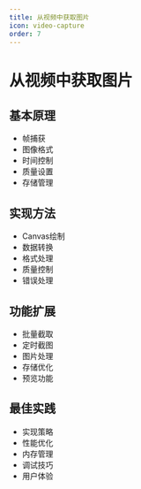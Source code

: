 ```yaml
---
title: 从视频中获取图片
icon: video-capture
order: 7
---
```


# 从视频中获取图片

## 基本原理
- 帧捕获
- 图像格式
- 时间控制
- 质量设置
- 存储管理

## 实现方法
- Canvas绘制
- 数据转换
- 格式处理
- 质量控制
- 错误处理

## 功能扩展
- 批量截取
- 定时截图
- 图片处理
- 存储优化
- 预览功能

## 最佳实践
- 实现策略
- 性能优化
- 内存管理
- 调试技巧
- 用户体验
